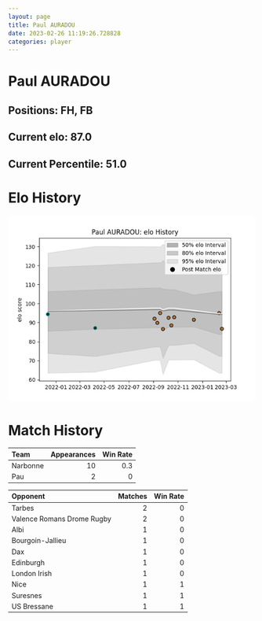 ```yaml
---  
layout: page  
title: Paul AURADOU  
date: 2023-02-26 11:19:26.728828  
categories: player  
---
```

# Paul AURADOU

## Positions: FH, FB

## Current elo: 87.0

## Current Percentile: 51.0

# Elo History


![elo history](history_PaulAURADOU.png)
# Match History


| Team     |   Appearances |   Win Rate |
|:---------|--------------:|-----------:|
| Narbonne |            10 |        0.3 |
| Pau      |             2 |        0   |

| Opponent                   |   Matches |   Win Rate |
|:---------------------------|----------:|-----------:|
| Tarbes                     |         2 |          0 |
| Valence Romans Drome Rugby |         2 |          0 |
| Albi                       |         1 |          0 |
| Bourgoin-Jallieu           |         1 |          0 |
| Dax                        |         1 |          0 |
| Edinburgh                  |         1 |          0 |
| London Irish               |         1 |          0 |
| Nice                       |         1 |          1 |
| Suresnes                   |         1 |          1 |
| US Bressane                |         1 |          1 |